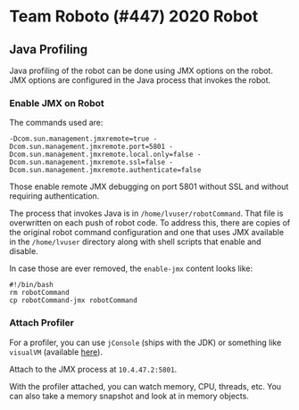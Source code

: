 # Team Roboto (#447) 2020 Robot

## Java Profiling

Java profiling of the robot can be done using JMX options on the robot. JMX options are configured in the Java process that invokes the robot.

### Enable JMX on Robot

The commands used are:

```
-Dcom.sun.management.jmxremote=true -Dcom.sun.management.jmxremote.port=5801 -Dcom.sun.management.jmxremote.local.only=false -Dcom.sun.management.jmxremote.ssl=false -Dcom.sun.management.jmxremote.authenticate=false
```

Those enable remote JMX debugging on port 5801 without SSL and without requiring authentication.

The process that invokes Java is in `/home/lvuser/robotCommand`. That file is overwritten on each push of robot code. To address this, there are copies of the original robot command configuration and one that uses JMX available in the `/home/lvuser` directory along with shell scripts that enable and disable.

In case those are ever removed, the `enable-jmx` content looks like:

```
#!/bin/bash
rm robotCommand
cp robotCommand-jmx robotCommand
```

### Attach Profiler

For a profiler, you can use `jConsole` (ships with the JDK) or something like `visualVM` (available [here](https://visualvm.github.io/)).

Attach to the JMX process at `10.4.47.2:5801`.

With the profiler attached, you can watch memory, CPU, threads, etc. You can also take a memory snapshot and look at in memory objects.
